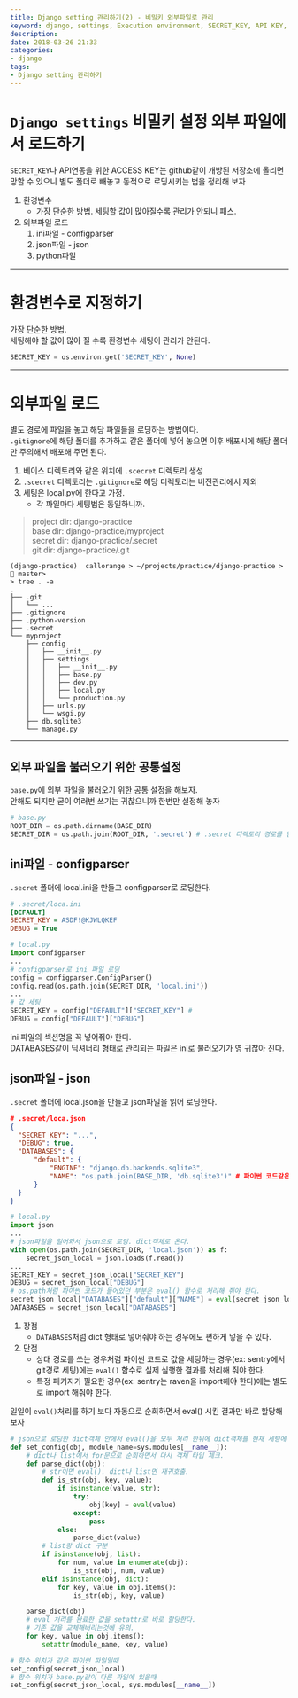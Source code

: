 ```yaml
---
title: Django setting 관리하기(2) - 비밀키 외부파일로 관리
keyword: django, settings, Execution environment, SECRET_KEY, API KEY, configparser, ini, json
description: 
date: 2018-03-26 21:33
categories:
- django
tags:
- Django setting 관리하기
---
```

# `Django settings` 비밀키 설정 외부 파일에서 로드하기
`SECRET_KEY`나 API연동을 위한 ACCESS KEY는 github같이 개방된 저장소에 올리면 망할 수 있으니 별도 폴더로 빼놓고 동적으로 로딩시키는 법을 정리해 보자

1. 환경변수
    - 가장 단순한 방법. 세팅할 값이 많아질수록 관리가 안되니 패스.
2. 외부파일 로드
    1. ini파일 - configparser
    2. json파일 - json
    3. python파일

---

# 환경변수로 지정하기
가장 단순한 방법.  
세팅해야 할 값이 많아 질 수록 환경변수 세팅이 관리가 안된다.

```python
SECRET_KEY = os.environ.get('SECRET_KEY', None)
```

---

# 외부파일 로드
별도 경로에 파일을 놓고 해당 파일들을 로딩하는 방법이다.  
`.gitignore`에 해당 폴더를 추가하고 같은 폴더에 넣어 놓으면 이후 배포시에 해당 폴더만 주의해서 배포해 주면 된다.

1. 베이스 디렉토리와 같은 위치에 `.scecret` 디렉토리 생성
2. `.scecret` 디렉토리는 `.gitignore`로 해당 디렉토리는 버전관리에서 제외
3. 세팅은 local.py에 한다고 가정.
    - 각 파일마다 세팅법은 동일하니까.

>project dir: django-practice  
>base dir: django-practice/myproject  
>secret dir: django-practice/.secret  
>git dir: django-practice/.git  

```shell
(django-practice)  callorange > ~/projects/practice/django-practice >  master>
> tree . -a
.
├── .git
│   └── ...
├── .gitignore
├── .python-version
├── .secret
└── myproject
    ├── config
    │   ├── __init__.py
    │   ├── settings
    │   │   ├── __init__.py
    │   │   ├── base.py
    │   │   ├── dev.py
    │   │   ├── local.py
    │   │   └── production.py
    │   ├── urls.py
    │   └── wsgi.py
    ├── db.sqlite3
    └── manage.py
```

---

## 외부 파일을 불러오기 위한 공통설정
`base.py`에 외부 파일을 불러오기 위한 공통 설정을 해보자.  
안해도 되지만 굳이 여러번 쓰기는 귀찮으니까 한번만 설정해 놓자

```python
# base.py
ROOT_DIR = os.path.dirname(BASE_DIR)
SECRET_DIR = os.path.join(ROOT_DIR, '.secret') # .secret 디렉토리 경로를 얻어왔다.
```

## ini파일 - configparser
`.secret` 폴더에 local.ini을 만들고 configparser로 로딩한다.

```ini
# .secret/loca.ini
[DEFAULT]
SECRET_KEY = ASDF!@KJWLQKEF
DEBUG = True
```

```python
# local.py
import configparser
...
# configparser로 ini 파일 로딩
config = configparser.ConfigParser()
config.read(os.path.join(SECRET_DIR, 'local.ini'))
...
# 값 세팅
SECRET_KEY = config["DEFAULT"]["SECRET_KEY"] #
DEBUG = config["DEFAULT"]["DEBUG"]
```

ini 파일의 섹션명을 꼭 넣어줘야 한다.  
DATABASES같이 딕셔너리 형태로 관리되는 파일은 ini로 불러오기가 영 귀찮아 진다.

## json파일 - json
`.secret` 폴더에 local.json을 만들고 json파일을 읽어 로딩한다.

```json
# .secret/loca.json
{
  "SECRET_KEY": "...",
  "DEBUG": true,
  "DATABASES": {
      "default": {
          "ENGINE": "django.db.backends.sqlite3",
          "NAME": "os.path.join(BASE_DIR, 'db.sqlite3')" # 파이썬 코드같은 경우 일단 텍스트로 넣는다
      }
  }
}
```

```python
# local.py
import json
...
# json파일을 일어와서 json으로 로딩. dict객체로 온다.
with open(os.path.join(SECRET_DIR, 'local.json')) as f:
    secret_json_local = json.loads(f.read())
...
SECRET_KEY = secret_json_local["SECRET_KEY"]
DEBUG = secret_json_local["DEBUG"]
# os.path처럼 파이썬 코드가 들어있던 부분은 eval() 함수로 처리해 줘야 한다.
secret_json_local["DATABASES"]["default"]["NAME"] = eval(secret_json_local["DATABASES"]["default"]["NAME"])
DATABASES = secret_json_local["DATABASES"]
```

1. 장점
    - `DATABASES`처럼 dict 형태로 넣어줘야 하는 경우에도 편하게 넣을 수 있다.  
2. 단점
    - 상대 경로를 쓰는 경우처럼 파이썬 코드로 값을 세팅하는 경우(ex: sentry에서 git경로 세팅)에는 `eval()` 함수로 실제 실행한 결과를 처리해 줘야 한다.
    - 특정 패키지가 필요한 경우(ex: sentry는 raven을 import해야 한다)에는 별도로 import 해줘야 한다.

일일이 `eval()`처리를 하기 보다 자동으로 순회하면서 eval() 시킨 결과만 바로 할당해 보자

```python
# json으로 로딩한 dict객체 안에서 eval()을 모두 처리 한뒤에 dict객체를 현재 세팅에 할당하는 함수
def set_config(obj, module_name=sys.modules[__name__]):
    # dict나 list에서 for문으로 순회하면서 다시 객체 타입 체크.
    def parse_dict(obj):
        # str이면 eval(). dict나 list면 재귀호출.
        def is_str(obj, key, value):
            if isinstance(value, str):
                try:
                    obj[key] = eval(value)
                except:
                    pass
            else:
                parse_dict(value)
        # list랑 dict 구분
        if isinstance(obj, list):
            for num, value in enumerate(obj):
                is_str(obj, num, value)
        elif isinstance(obj, dict):
            for key, value in obj.items():
                is_str(obj, key, value)

    parse_dict(obj)
    # eval 처리를 완료한 값을 setattr로 바로 할당한다.
    # 기존 값을 교체해버리는것에 유의.
    for key, value in obj.items():
        setattr(module_name, key, value)

# 함수 위치가 같은 파이썬 파일일때
set_config(secret_json_local)
# 함수 위치가 base.py같이 다른 파일에 있을때
set_config(secret_json_local, sys.modules[__name__])
```
